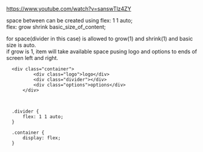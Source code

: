 https://www.youtube.com/watch?v=sanswTlz4ZY

space between can be created using flex: 1 1 auto;  
flex: grow shrink basic_size_of_content;  
 
for space(divider in this case) is allowed to grow(1) and shrink(1) and basic size is auto.  
if grow is 1, item will take available space pusing logo and options to ends of screen left and right.  

      
      <div class="container">
              <div class="logo">logo</div>
              <div class="divider"></div>
              <div class="options">options</div>
          </div>
      
      
          
      .divider {
          flex: 1 1 auto;
      }
      
      .container {
          display: flex;
      }
